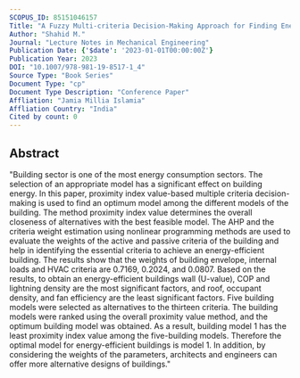 ```yaml
---
SCOPUS_ID: 85151046157
Title: "A Fuzzy Multi-criteria Decision-Making Approach for Finding Energy-Efficient Building Model"
Author: "Shahid M."
Journal: "Lecture Notes in Mechanical Engineering"
Publication Date: {'$date': '2023-01-01T00:00:00Z'}
Publication Year: 2023
DOI: "10.1007/978-981-19-8517-1_4"
Source Type: "Book Series"
Document Type: "cp"
Document Type Description: "Conference Paper"
Affliation: "Jamia Millia Islamia"
Affliation Country: "India"
Cited by count: 0
---
```


## Abstract
"Building sector is one of the most energy consumption sectors. The selection of an appropriate model has a significant effect on building energy. In this paper, proximity index value-based multiple criteria decision-making is used to find an optimum model among the different models of the building. The method proximity index value determines the overall closeness of alternatives with the best feasible model. The AHP and the criteria weight estimation using nonlinear programming methods are used to evaluate the weights of the active and passive criteria of the building and help in identifying the essential criteria to achieve an energy-efficient building. The results show that the weights of building envelope, internal loads and HVAC criteria are 0.7169, 0.2024, and 0.0807. Based on the results, to obtain an energy-efficient buildings wall (U-value), COP and lightning density are the most significant factors, and roof, occupant density, and fan efficiency are the least significant factors. Five building models were selected as alternatives to the thirteen criteria. The building models were ranked using the overall proximity value method, and the optimum building model was obtained. As a result, building model 1 has the least proximity index value among the five-building models. Therefore the optimal model for energy-efficient buildings is model 1. In addition, by considering the weights of the parameters, architects and engineers can offer more alternative designs of buildings."
